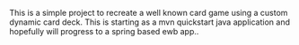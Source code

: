 This is a simple project to recreate a well known card game using a custom dynamic card deck. This is starting as a mvn quickstart java application and hopefully will progress to a spring based ewb app..